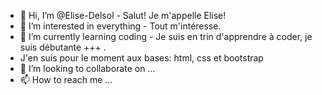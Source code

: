 - 👋 Hi, I’m @Elise-Delsol - Salut! Je m'appelle Elise!
- 👀 I’m interested in everything - Tout m'intéresse. 
- 🌱 I’m currently learning coding - Je suis en trin d'apprendre à coder, je suis débutante +++ .
-  J'en suis pour le moment aux bases: html, css et bootstrap 
- 💞️ I’m looking to collaborate on ...
- 📫 How to reach me ...

<!---
Elise-Delsol/Elise-Delsol is a ✨ special ✨ repository because its `README.md` (this file) appears on your GitHub profile.
You can click the Preview link to take a look at your changes.
--->
